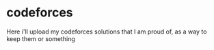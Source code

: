 # codeforces

Here i'll upload my codeforces solutions that I am proud of, as a way to keep them or something
